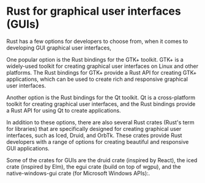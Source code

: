 # Rust for graphical user interfaces (GUIs)

Rust has a few options for developers to choose from, when it comes to developing GUI graphical user interfaces,

One popular option is the Rust bindings for the GTK+ toolkit. GTK+ is a widely-used toolkit for creating graphical user interfaces on Linux and other platforms. The Rust bindings for GTK+ provide a Rust API for creating GTK+ applications, which can be used to create rich and responsive graphical user interfaces.

Another option is the Rust bindings for the Qt toolkit. Qt is a cross-platform toolkit for creating graphical user interfaces, and the Rust bindings provide a Rust API for using Qt to create applications.

In addition to these options, there are also several Rust crates (Rust's term for libraries) that are specifically designed for creating graphical user interfaces, such as Iced, Druid, and OrbTk. These crates provide Rust developers with a range of options for creating beautiful and responsive GUI applications.

Some of the crates for GUIs are the druid crate (inspired by React), the iced crate (inspired by Elm), the egui crate (build on top of wgpu), and the native-windows-gui crate (for Microsoft Windows APIs):.
